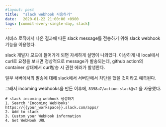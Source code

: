 ```yaml
---
#layout: post
title:  "slack webhook 사용하기"
date:   2020-01-22 21:00:00 +0900
tags: [commit-every-single-day, slack]
---
```


서비스 로직에서 나온 결과에 따른 slack message를 전송하기 위해 slack webhook 기능을 이용했다.

slack 개발자 모드에 들어가게 되면 자세하게 설명이 나와있다. 
이상하게 내 local에서 curl로 요청을 보내면 정상적으로 message가 발송되는데, 
github action의 container 상태에서 curl발송 시 권한 에러가 발생한다. 

일부 서버에서의 발송에 대해 slack에서 서버단에서 차단을 했을 것이라고 예측된다.

그래서 incoming webhooks을 만든 이후에, `8398a7/action-slack@v2` 을 사용했다.

```
# slack incoming webhook 생성하기
1. Search 'Incoming WebHooks'
https://{{your_workspace}}.slack.com/apps/
2. Add to slack
3. Custom your WebHook information
4. Get WebHook URL

```